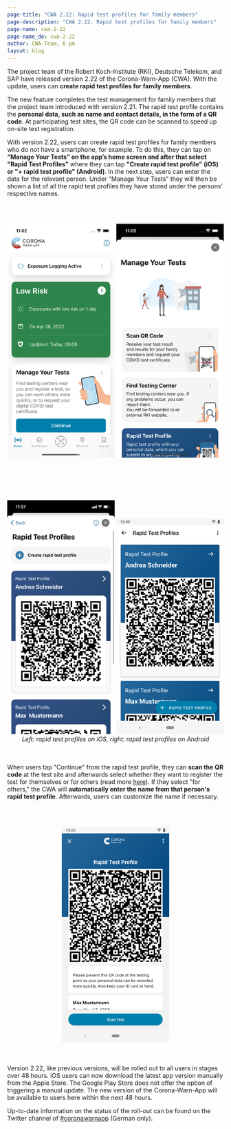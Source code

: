 ```yaml
---
page-title: "CWA 2.22: Rapid test profiles for family members"
page-description: "CWA 2.22: Rapid test profiles for family members"
page-name: cwa-2-22
page-name_de: cwa-2-22
author: CWA-Team, 6 pm 
layout: blog
---
```


The project team of the Robert Koch-Institute (RKI), Deutsche Telekom, and SAP have released version 2.22 of the Corona-Warn-App (CWA). With the update, users can **create rapid test profiles for family members**.

<!-- overview -->

The new feature completes the test management for family members that the project team introduced with version 2.21. The rapid test profile contains the **personal data, such as name and contact details, in the form of a QR code**. At participating test sites, the QR code can be scanned to speed up on-site test registration.

With version 2.22, users can create rapid test profiles for family members who do not have a smartphone, for example. To do this, they can tap on **“Manage Your Tests” on the app’s home screen and after that select "Rapid Test Profiles”** where they can tap **"Create rapid test profile" (iOS) or "+ rapid test profile" (Android)**. In the next step, users can enter the data for the relevant person. Under "Manage Your Tests" they will then be shown a list of all the rapid test profiles they have stored under the persons’ respective names. 


<br></br>
<center> 
<img src="./rapid-test-profile-family(1).png" title="home screen" style="align: center" width=250> <img src="./rapid-test-profile-family(2).png" title="Rapid test profile" style="align: center" width=250> 
</center>
<br></br>


<br></br>
<center> 
<img src="./rapid-test-profile-family(3).png" title="overview rapid test profiles" style="align: center" width=250> <img src="./rapid-test-profile-android(3).png" title="overview rapid test profiles" style="align: center" width=250> 
<figcaption aria-hidden="true"><em>Left: rapid test profiles on iOS, right: rapid test profiles on Android</em></figcaption>
</center>
<br></br>

When users tap "Continue" from the rapid test profile, they can **scan the QR code** at the test site and afterwards select whether they want to register the test for themselves or for others (read more [here](/en/blog/2022-04-19-cwa-2-21/)). If they select "for others," the CWA will **automatically enter the name from that person's rapid test profile**. Afterwards, users can customize the name if necessary. 

<br></br>
<center> 
<img src="./rapid-test-profile-family(4).png" title="Scan QR code" style="align: center" width=250>
</center>
<br></br>

Version 2.22, like previous versions, will be rolled out to all users in stages over 48 hours. iOS users can now download the latest app version manually from the Apple Store. The Google Play Store does not offer the option of triggering a manual update. The new version of the Corona-Warn-App will be available to users here within the next 48 hours.

Up-to-date information on the status of the roll-out can be found on the Twitter channel of [#coronawarnapp](https://twitter.com/coronawarnapp) (German only).


